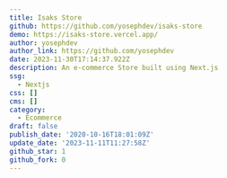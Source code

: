 ```yaml
---
title: Isaks Store
github: https://github.com/yosephdev/isaks-store
demo: https://isaks-store.vercel.app/
author: yosephdev
author_link: https://github.com/yosephdev
date: 2023-11-30T17:14:37.922Z
description: An e-commerce Store built using Next.js
ssg:
  - Nextjs
css: []
cms: []
category:
  - Ecommerce
draft: false
publish_date: '2020-10-16T18:01:09Z'
update_date: '2023-11-11T11:27:58Z'
github_star: 1
github_fork: 0
---
```

